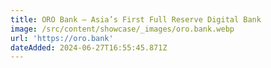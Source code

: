```yaml
---
title: ORO Bank — Asia’s First Full Reserve Digital Bank
image: /src/content/showcase/_images/oro.bank.webp
url: 'https://oro.bank'
dateAdded: 2024-06-27T16:55:45.871Z
---
```


